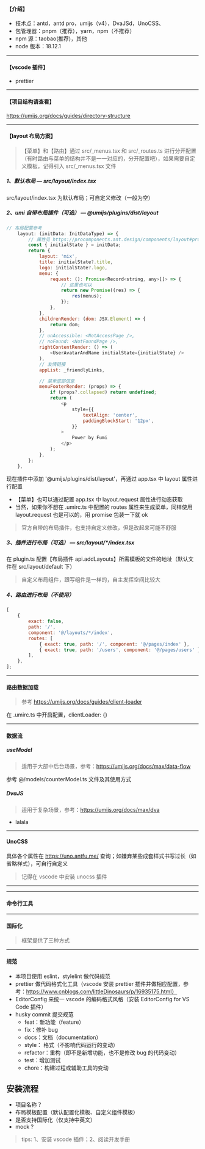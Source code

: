 #### 【介绍】

- 技术点：antd，antd pro，umijs（v4），DvaJSd，UnoCSS、
- 包管理器：pnpm（推荐），yarn，npm（不推荐）
- npm 源：taobao(推荐)，其他
- node 版本：18.12.1

---

#### 【vscode 插件】

- prettier

---

#### 【项目结构请查看】

https://umijs.org/docs/guides/directory-structure

---

#### 【layout 布局方案】

> 【菜单】和【路由】通过 src/\_menus.tsx 和 src/\_routes.ts 进行分开配置（有时路由与菜单的结构并不是一一对应的，分开配置吧），如果需要自定义模板，记得引入 src/\_menus.tsx 文件

##### 1、默认布局 — src/layout/index.tsx

src/layout/index.tsx 为默认布局；可自定义修改（一般为空）

##### 2、umi 自带布局插件（可选） — @umijs/plugins/dist/layout

```js
// 布局配置参考
	layout: (initData: InitDataType) => {
		// 属性见 https://procomponents.ant.design/components/layout#prolayout
		const { initialState } = initData;
		return {
			layout: 'mix',
			title: initialState?.title,
			logo: initialState?.logo,
			menu: {
				request: (): Promise<Record<string, any>[]> => {
					// 这里也可以
					return new Promise((res) => {
						res(menus);
					});
				},
			},
			childrenRender: (dom: JSX.Element) => {
				return dom;
			},
			// unAccessible: <NotAccessPage />,
			// noFound: <NotFoundPage />,
			rightContentRender: () => (
				<UserAvatarAndName initialState={initialState} />
			),
			// 友情链接
			appList: _friendlyLinks,

			// 菜单底部信息
			menuFooterRender: (props) => {
				if (props?.collapsed) return undefined;
				return (
					<p
						style={{
							textAlign: 'center',
							paddingBlockStart: '12px',
						}}
					>
						Power by Fumi
					</p>
				);
			},
		};
	},
```

现在插件中添加 '@umijs/plugins/dist/layout'，再通过 app.tsx 中 layout 属性进行配置

- 【菜单】也可以通过配置 app.tsx 中 layout.request 属性进行动态获取
- 当然，如果你不想在 .umirc.ts 中配置的 routes 属性来生成菜单，同样使用 layout.request 也是可以的，用 promise 包装一下就 ok

> 官方自带的布局插件，也支持自定义修改，但是改起来可能不舒服

##### 3、插件进行布局（可选） — src/layout/\*/index.tsx

在 plugin.ts 配置【布局插件 api.addLayouts】所需模板的文件的地址（默认文件在 src/layout/default 下）

> 自定义布局组件，跟写组件是一样的，自主发挥空间比较大

##### 4、路由进行布局（不使用）

```js
[
	{
		exact: false,
		path: '/',
		component: '@/layouts/*/index',
		routes: [
			{ exact: true, path: '/', component: '@/pages/index' },
			{ exact: true, path: '/users', component: '@/pages/users' },
		],
	},
];
```

---

#### 路由数据加载

> 参考 https://umijs.org/docs/guides/client-loader

在 .umirc.ts 中开启配置，clientLoader: {}

---

#### 数据流

##### useModel

> 适用于大部中后台场景，参考：https://umijs.org/docs/max/data-flow

参考 @/models/counterModel.ts 文件及其使用方式

##### DvaJS

> 适用于复杂场景，参考：https://umijs.org/docs/max/dva

- lalala

---

#### UnoCSS

具体各个属性在 https://uno.antfu.me/ 查询；如嫌弃某些成套样式书写过长（如省略样式），可自行自定义

> 记得在 vscode 中安装 unocss 插件

---

---

#### 命令行工具

---

#### 国际化

> 框架提供了三种方式

---

#### 规范

- 本项目使用 eslint，stylelint 做代码规范
- prettier 做代码格式化工具（vscode 安装 prettier 插件并做相应配置，参考：https://www.cnblogs.com/littleDinosaurs/p/16935175.html）
- EditorConfig 来统一 vscode 的编码格式风格（安装 EditorConfig for VS Code 插件）
- husky commit 提交规范
  - feat：新功能（feature）
  - fix：修补 bug
  - docs：文档（documentation）
  - style： 格式（不影响代码运行的变动）
  - refactor：重构（即不是新增功能，也不是修改 bug 的代码变动）
  - test：增加测试
  - chore：构建过程或辅助工具的变动

## 安装流程

- 项目名称？
- 布局模板配置（默认配置化模板、自定义组件模板）
- 是否支持国际化（仅支持中英文）
- mock ?

> tips: 1、安装 vscode 插件；2、阅读开发手册
